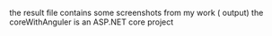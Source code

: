 the result file contains some screenshots from my work ( output)
the coreWithAnguler is an ASP.NET core project